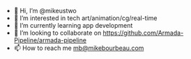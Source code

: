 - 👋 Hi, I’m @mikeustwo
- 👀 I’m interested in tech art/animation/cg/real-time
- 🌱 I’m currently learning app development
- 💞️ I’m looking to collaborate on https://github.com/Armada-Pipeline/armada-pipeline
- 📫 How to reach me mb@mikebourbeau.com

